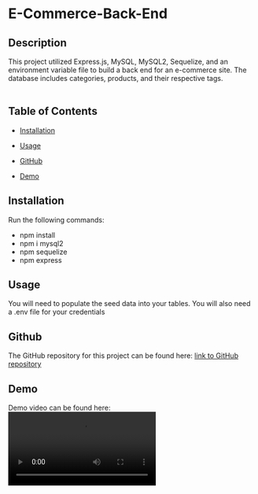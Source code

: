 # E-Commerce-Back-End

## Description

This project utilized Express.js, MySQL, MySQL2, Sequelize, and an environment variable file to build a back end for an e-commerce site. The database includes categories, products, and their respective tags.<br>
<br>

## Table of Contents

- [Installation](#installation)

- [Usage](#usage)

- [GitHub](#github)

- [Demo](#demo)

## Installation

Run the following commands:

- npm install
- npm i mysql2
- npm sequelize
- npm express

## Usage

You will need to populate the seed data into your tables.
You will also need a .env file for your credentials

## Github

The GitHub repository for this project can be found here: [link to GitHub repository](https://github.com/Okapikid/E-Commerce-Back-End)

## Demo

Demo video can be found here: ![Demonstration video](./assets/E-commerce%20back%20end%20demo.mov)
